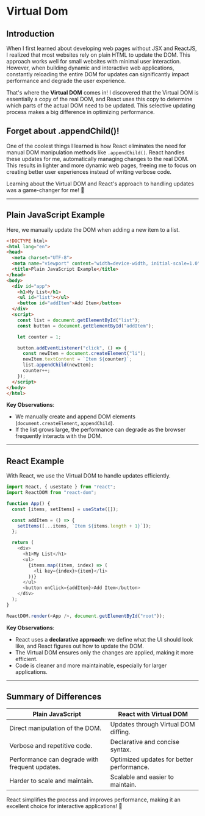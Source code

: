 # Virtual Dom

## Introduction  
When I first learned about developing web pages without JSX and ReactJS, I realized that most websites rely on plain HTML to update the DOM. This approach works well for small websites with minimal user interaction. However, when building dynamic and interactive web applications, constantly reloading the entire DOM for updates can significantly impact performance and degrade the user experience.  

That's where the **Virtual DOM** comes in! I discovered that the Virtual DOM is essentially a copy of the real DOM, and React uses this copy to determine which parts of the actual DOM need to be updated. This selective updating process makes a big difference in optimizing performance.  

## Forget about .appendChild()!  
One of the coolest things I learned is how React eliminates the need for manual DOM manipulation methods like `.appendChild()`. React handles these updates for me, automatically managing changes to the real DOM. This results in lighter and more dynamic web pages, freeing me to focus on creating better user experiences instead of writing verbose code.  

Learning about the Virtual DOM and React's approach to handling updates was a game-changer for me! 🌟

---

## Plain JavaScript Example  
Here, we manually update the DOM when adding a new item to a list.

```html
<!DOCTYPE html>
<html lang="en">
<head>
  <meta charset="UTF-8">
  <meta name="viewport" content="width=device-width, initial-scale=1.0">
  <title>Plain JavaScript Example</title>
</head>
<body>
  <div id="app">
    <h1>My List</h1>
    <ul id="list"></ul>
    <button id="addItem">Add Item</button>
  </div>
  <script>
    const list = document.getElementById("list");
    const button = document.getElementById("addItem");

    let counter = 1;

    button.addEventListener("click", () => {
      const newItem = document.createElement("li");
      newItem.textContent = `Item ${counter}`;
      list.appendChild(newItem);
      counter++;
    });
  </script>
</body>
</html>
```

**Key Observations**:
- We manually create and append DOM elements (`document.createElement`, `appendChild`).
- If the list grows large, the performance can degrade as the browser frequently interacts with the DOM.

---

## React Example  
With React, we use the Virtual DOM to handle updates efficiently.

```javascript
import React, { useState } from "react";
import ReactDOM from "react-dom";

function App() {
  const [items, setItems] = useState([]);

  const addItem = () => {
    setItems([...items, `Item ${items.length + 1}`]);
  };

  return (
    <div>
      <h1>My List</h1>
      <ul>
        {items.map((item, index) => (
          <li key={index}>{item}</li>
        ))}
      </ul>
      <button onClick={addItem}>Add Item</button>
    </div>
  );
}

ReactDOM.render(<App />, document.getElementById("root"));
```

**Key Observations**:
- React uses a **declarative approach**: we define what the UI should look like, and React figures out how to update the DOM.
- The Virtual DOM ensures only the changes are applied, making it more efficient.
- Code is cleaner and more maintainable, especially for larger applications.

---

## Summary of Differences  

| **Plain JavaScript**            | **React with Virtual DOM**          |
|----------------------------------|-------------------------------------|
| Direct manipulation of the DOM. | Updates through Virtual DOM diffing.|
| Verbose and repetitive code.     | Declarative and concise syntax.     |
| Performance can degrade with frequent updates. | Optimized updates for better performance. |
| Harder to scale and maintain.    | Scalable and easier to maintain.    |

React simplifies the process and improves performance, making it an excellent choice for interactive applications! 🚀